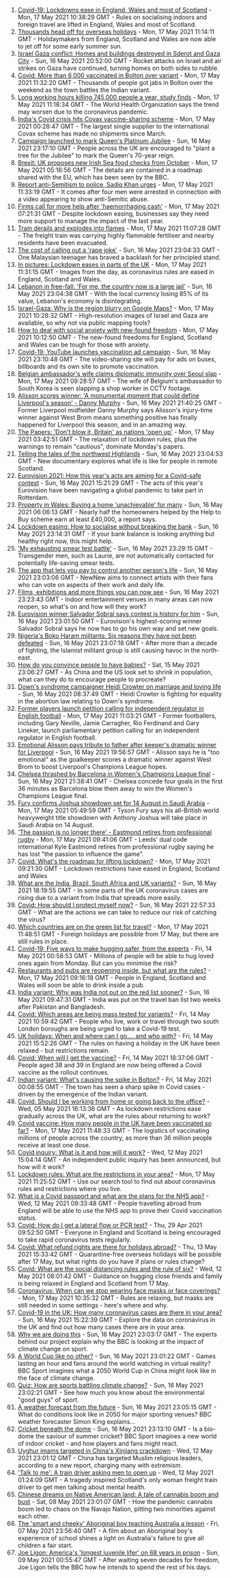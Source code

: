 1. [Covid-19: Lockdowns ease in England, Wales and most of Scotland](https://www.bbc.co.uk/news/uk-57136140) - Mon, 17 May 2021 10:38:29 GMT - Rules on socialising indoors and foreign travel are lifted in England, Wales and most of Scotland.
2. [Thousands head off for overseas holidays](https://www.bbc.co.uk/news/business-57138371) - Mon, 17 May 2021 11:14:11 GMT - Holidaymakers from England, Scotland and Wales are now able to jet off for some early summer sun.
3. [Israel Gaza conflict: Homes and buildings destroyed in Sderot and Gaza City](https://www.bbc.co.uk/news/world-middle-east-57138838) - Sun, 16 May 2021 20:52:00 GMT - Rocket attacks on Israel and air strikes on Gaza have continued, turning homes on both sides to rubble.
4. [Covid: More than 6,000 vaccinated in Bolton over variant](https://www.bbc.co.uk/news/uk-england-manchester-57140919) - Mon, 17 May 2021 11:32:20 GMT - Thousands of people got jabs in Bolton over the weekend as the town battles the Indian variant.
5. [Long working hours killing 745,000 people a year, study finds](https://www.bbc.co.uk/news/business-57139434) - Mon, 17 May 2021 11:18:34 GMT - The World Health Organization says the trend may worsen due to the coronavirus pandemic.
6. [India's Covid crisis hits Covax vaccine-sharing scheme](https://www.bbc.co.uk/news/world-57135368) - Mon, 17 May 2021 00:28:47 GMT - The largest single supplier to the international Covax scheme has made no shipments since March.
7. [Campaign launched to mark Queen's Platinum Jubilee](https://www.bbc.co.uk/news/uk-57137057) - Sun, 16 May 2021 23:17:10 GMT - People across the UK are encouraged to "plant a tree for the Jubilee" to mark the Queen's 70-year reign.
8. [Brexit: UK proposes new Irish Sea food checks from October](https://www.bbc.co.uk/news/uk-northern-ireland-57133682) - Mon, 17 May 2021 05:16:56 GMT - The details are contained in a roadmap shared with the EU, which has been seen by the BBC.
9. [Report anti-Semitism to police, Sadiq Khan urges](https://www.bbc.co.uk/news/uk-57145232) - Mon, 17 May 2021 11:33:19 GMT - It comes after four men were arrested in connection with a video appearing to show anti-Semitic abuse.
10. [Firms call for more help after 'haemorrhaging cash'](https://www.bbc.co.uk/news/business-57133899) - Mon, 17 May 2021 07:21:31 GMT - Despite lockdown easing, businesses say they need more support to manage the impact of the last year.
11. [Train derails and explodes into flames](https://www.bbc.co.uk/news/world-us-canada-57145192) - Mon, 17 May 2021 11:07:28 GMT - The freight train was carrying highly flammable fertiliser and nearby residents have been evacuated.
12. [The cost of calling out a 'rape joke'](https://www.bbc.co.uk/news/world-asia-57086480) - Sun, 16 May 2021 23:04:33 GMT - One Malaysian teenager has braved a backlash for her principled stand.
13. [In pictures: Lockdown eases in parts of the UK](https://www.bbc.co.uk/news/in-pictures-57141035) - Mon, 17 May 2021 11:31:15 GMT - Images from the day, as coronavirus rules are eased in England, Scotland and Wales.
14. [Lebanon in free-fall: 'For me, the country now is a large jail'](https://www.bbc.co.uk/news/world-middle-east-57118303) - Sun, 16 May 2021 23:04:38 GMT - With the local currency losing 85% of its value, Lebanon's economy is disintegrating.
15. [Israel-Gaza: Why is the region blurry on Google Maps?](https://www.bbc.co.uk/news/57102499) - Mon, 17 May 2021 10:28:32 GMT - High-resolution images of Israel and Gaza are available, so why not via public mapping tools?
16. [How to deal with social anxiety with new-found freedom](https://www.bbc.co.uk/news/newsbeat-56323453) - Mon, 17 May 2021 10:12:50 GMT - The new-found freedoms for England, Scotland and Wales can be tough for those with anxiety.
17. [Covid-19: YouTube launches vaccination ad campaign](https://www.bbc.co.uk/news/technology-57122216) - Sun, 16 May 2021 23:10:48 GMT - The video-sharing site will pay for ads on buses, billboards and its own site to promote vaccination.
18. [Belgian ambassador's wife claims diplomatic immunity over Seoul slap](https://www.bbc.co.uk/news/world-asia-57142948) - Mon, 17 May 2021 09:28:57 GMT - The wife of Belgium's ambassador to South Korea is seen slapping a shop worker in CCTV footage.
19. [Alisson scores winner: 'A monumental moment that could define Liverpool's season' - Danny Murphy](https://www.bbc.co.uk/sport/football/57131323) - Sun, 16 May 2021 21:40:25 GMT - Former Liverpool midfielder Danny Murphy says Alisson's injury-time winner against West Brom means something positive has finally happened for Liverpool this season, and in an amazing way.
20. [The Papers: 'Don't blow it, Britain' as nations 'open up'](https://www.bbc.co.uk/news/blogs-the-papers-57138778) - Mon, 17 May 2021 03:42:51 GMT - The relaxation of lockdown rules, plus the warnings to remain "cautious", dominate Monday's papers.
21. [Telling the tales of the northwest Highlands](https://www.bbc.co.uk/news/entertainment-arts-57123245) - Sun, 16 May 2021 23:04:53 GMT - New documentary explores what life is like for people in remote Scotland.
22. [Eurovision 2021: How this year's acts are aiming for a Covid-safe contest](https://www.bbc.co.uk/news/newsbeat-57079037) - Sun, 16 May 2021 15:21:29 GMT - The acts of this year's Eurovision have been navigating a global pandemic to take part in Rotterdam.
23. [Property in Wales: Buying a home 'unachievable' for many](https://www.bbc.co.uk/news/uk-wales-56996107) - Sun, 16 May 2021 06:06:13 GMT - Nearly half the homeowners helped by the Help to Buy scheme earn at least £40,000, a report says.
24. [Lockdown easing: How to socialise without breaking the bank](https://www.bbc.co.uk/news/newsbeat-57117336) - Sun, 16 May 2021 23:14:31 GMT - If your bank balance is looking anything but healthy right now, this might help.
25. ['My exhausting smear test battle'](https://www.bbc.co.uk/news/health-56942480) - Sun, 16 May 2021 23:29:15 GMT - Transgender men, such as Laurie, are not automatically contacted for potentially life-saving smear tests.
26. [The app that lets you pay to control another person's life](https://www.bbc.co.uk/news/business-57085557) - Sun, 16 May 2021 23:03:06 GMT - NewNew aims to connect artists with their fans who can vote on aspects of their work and daily life.
27. [Films, exhibitions and more things you can now see](https://www.bbc.co.uk/news/entertainment-arts-57098474) - Sun, 16 May 2021 23:23:43 GMT - Indoor entertainment venues in many areas can now reopen, so what's on and how will they work?
28. [Eurovision winner Salvador Sobral says contest is history for him](https://www.bbc.co.uk/news/entertainment-arts-57088352) - Sun, 16 May 2021 23:01:50 GMT - Eurovision's highest-scoring winner Salvador Sobral says he now has to go his own way and set new goals.
29. [Nigeria's Boko Haram militants: Six reasons they have not been defeated](https://www.bbc.co.uk/news/world-africa-57117296) - Sun, 16 May 2021 23:07:18 GMT - After more than a decade of fighting, the Islamist militant group is still causing havoc in the north-east.
30. [How do you convince people to have babies?](https://www.bbc.co.uk/news/world-57112631) - Sat, 15 May 2021 23:06:27 GMT - As China and the US look set to shrink in population, what can they do to encourage people to procreate?
31. [Down's syndrome campaigner Heidi Crowter on marriage and loving life](https://www.bbc.co.uk/news/uk-england-coventry-warwickshire-57089602) - Sun, 16 May 2021 08:37:49 GMT - Heidi Crowter is fighting for equality in the abortion law relating to Down's syndrome.
32. [Former players launch petition calling for independent regulator in English football](https://www.bbc.co.uk/sport/football/57144141) - Mon, 17 May 2021 11:03:21 GMT - Former footballers, including Gary Neville, Jamie Carragher, Rio Ferdinand and Gary Lineker, launch parliamentary petition calling for an independent regulator in English football.
33. [Emotional Alisson pays tribute to father after keeper's dramatic winner for Liverpool](https://www.bbc.co.uk/sport/football/57137796) - Sun, 16 May 2021 19:56:57 GMT - Alisson says he is "too emotional" as the goalkeeper scores a dramatic winner against West Brom to boost Liverpool's Champions League hopes.
34. [Chelsea thrashed by Barcelona in Women's Champions League final](https://www.bbc.co.uk/sport/football/57102472) - Sun, 16 May 2021 21:38:41 GMT - Chelsea concede four goals in the first 36 minutes as Barcelona blow them away to win the Women's Champions League final.
35. [Fury confirms Joshua showdown set for 14 August in Saudi Arabia](https://www.bbc.co.uk/sport/boxing/56754526) - Mon, 17 May 2021 05:49:59 GMT - Tyson Fury says his all-British world heavyweight title showdown with Anthony Joshua will take place in Saudi Arabia on 14 August.
36. ['The passion is no longer there' - Eastmond retires from professional rugby](https://www.bbc.co.uk/sport/rugby-league/57143061) - Mon, 17 May 2021 09:41:06 GMT - Leeds' dual code international Kyle Eastmond retires from professional rugby saying he has lost "the passion to influence the game".
37. [Covid: What's the roadmap for lifting lockdown?](https://www.bbc.co.uk/news/explainers-52530518) - Mon, 17 May 2021 09:21:30 GMT - Lockdown restrictions have eased in England, Scotland and Wales
38. [What are the India, Brazil, South Africa and UK variants?](https://www.bbc.co.uk/news/health-55659820) - Sun, 16 May 2021 18:19:55 GMT - In some parts of the UK coronavirus cases are rising due to a variant from India that spreads more easily.
39. [Covid: How should I protect myself now?](https://www.bbc.co.uk/news/health-57087517) - Sun, 16 May 2021 22:57:33 GMT - What are the actions we can take to reduce our risk of catching the virus?
40. [Which countries are on the green list for travel?](https://www.bbc.co.uk/news/explainers-52544307) - Mon, 17 May 2021 11:48:51 GMT - Foreign holidays are possible from 17 May, but there are still rules in place.
41. [Covid-19: Five ways to make hugging safer, from the experts](https://www.bbc.co.uk/news/uk-57083571) - Fri, 14 May 2021 00:58:53 GMT - Millions of people will be able to hug loved ones again from Monday. But can you minimise the risk?
42. [Restaurants and pubs are reopening inside, but what are the rules?](https://www.bbc.co.uk/news/business-52977388) - Mon, 17 May 2021 09:16:18 GMT - People in England, Scotland and Wales will soon be able to drink inside a pub.
43. [India variant: Why was India not put on the red list sooner?](https://www.bbc.co.uk/news/56801288) - Sun, 16 May 2021 09:47:31 GMT - India was put on the travel ban list two weeks after Pakistan and Bangladesh.
44. [Covid: Which areas are being mass tested for variants?](https://www.bbc.co.uk/news/explainers-54872039) - Fri, 14 May 2021 10:59:42 GMT - People who live, work or travel through two south London boroughs are being urged to take a Covid-19 test.
45. [UK holidays: When and where can I go.... and who with?](https://www.bbc.co.uk/news/explainers-52646738) - Fri, 14 May 2021 15:52:26 GMT - The rules on having a holiday in the UK have been relaxed - but restrictions remain.
46. [Covid: When will I get the vaccine?](https://www.bbc.co.uk/news/health-55045639) - Fri, 14 May 2021 18:37:06 GMT - People aged 38 and 39 in England are now being offered a Covid vaccine as the rollout continues.
47. [Indian variant: What's causing the spike in Bolton?](https://www.bbc.co.uk/news/health-57094274) - Fri, 14 May 2021 00:08:55 GMT - The town has seen a sharp spike in Covid cases - driven by the emergence of the Indian variant.
48. [Covid: Should I be working from home or going back to the office?](https://www.bbc.co.uk/news/business-52567567) - Wed, 05 May 2021 16:13:36 GMT - As lockdown restrictions ease gradually across the UK, what are the rules about returning to work?
49. [Covid vaccine: How many people in the UK have been vaccinated so far?](https://www.bbc.co.uk/news/health-55274833) - Mon, 17 May 2021 11:48:33 GMT - The logistics of vaccinating millions of people across the country, as more than 36 million people receive at least one dose.
50. [Covid inquiry: What is it and how will it work?](https://www.bbc.co.uk/news/explainers-57085964) - Wed, 12 May 2021 15:04:14 GMT - An independent public inquiry has been announced, but how will it work?
51. [Lockdown rules: What are the restrictions in your area?](https://www.bbc.co.uk/news/uk-54373904) - Mon, 17 May 2021 11:25:52 GMT - Use our search tool to find out about coronavirus rules and restrictions where you live.
52. [What is a Covid passport and what are the plans for the NHS app?](https://www.bbc.co.uk/news/explainers-55718553) - Wed, 12 May 2021 09:33:48 GMT - People travelling abroad from England will be able to use the NHS app to prove their Covid vaccination status.
53. [Covid: How do I get a lateral flow or PCR test?](https://www.bbc.co.uk/news/health-51943612) - Thu, 29 Apr 2021 09:52:50 GMT - Everyone in England and Scotland is being encouraged to take rapid coronavirus tests regularly.
54. [Covid: What refund rights are there for holidays abroad?](https://www.bbc.co.uk/news/business-51615412) - Thu, 13 May 2021 15:33:42 GMT - Quarantine-free overseas holidays will be possible after 17 May, but what rights do you have if plans or rules change?
55. [Covid: What are the social distancing rules and the rule of six?](https://www.bbc.co.uk/news/uk-51506729) - Wed, 12 May 2021 08:01:42 GMT - Guidance on hugging close friends and family is being relaxed in England and Scotland from 17 May.
56. [Coronavirus: When can we stop wearing face masks or face coverings?](https://www.bbc.co.uk/news/health-51205344) - Mon, 17 May 2021 10:35:32 GMT - Rules are relaxing, but masks are still needed in some settings - here's where and why.
57. [Covid-19 in the UK: How many coronavirus cases are there in your area?](https://www.bbc.co.uk/news/uk-51768274) - Sun, 16 May 2021 15:22:39 GMT - Explore the data on coronavirus in the UK and find out how many cases there are in your area.
58. [Why we are doing this](https://www.bbc.co.uk/sport/56972366) - Sun, 16 May 2021 23:03:17 GMT - The experts behind our project explain why the BBC is looking at the impact of climate change on sport.
59. [A World Cup like no other?](https://www.bbc.co.uk/sport/56972365) - Sun, 16 May 2021 23:01:22 GMT - Games lasting an hour and fans around the world watching in virtual reality? BBC Sport imagines what a 2050 World Cup in China might look like in the face of climate change.
60. [Quiz: How are sports battling climate change?](https://www.bbc.co.uk/sport/57068988) - Sun, 16 May 2021 23:02:21 GMT - See how much you know about the environmental "good guys" of sport.
61. [A weather forecast from the future](https://www.bbc.co.uk/sport/56972367) - Sun, 16 May 2021 23:05:15 GMT - What do conditions look like in 2050 for major sporting venues? BBC weather forecaster Simon King explains...
62. [Cricket beneath the dome](https://www.bbc.co.uk/sport/56972368) - Sun, 16 May 2021 23:13:10 GMT - Is a bio-dome the saviour of summer cricket? BBC Sport imagines a new world of indoor cricket - and how players and fans might react.
63. [Uyghur imams targeted in China's Xinjiang crackdown](https://www.bbc.co.uk/news/world-asia-china-56986057) - Wed, 12 May 2021 23:01:12 GMT - China has targeted Muslim religious leaders, according to a new report, charging many with extremism.
64. ['Talk to me': A train driver asking men to open up](https://www.bbc.co.uk/news/stories-57060971) - Wed, 12 May 2021 01:24:09 GMT - A tragedy inspired Scotland's only woman freight train driver to get men talking about mental health.
65. [Chinese dreams on Native American land: A tale of cannabis boom and bust](https://www.bbc.co.uk/news/world-us-canada-56835897) - Sat, 08 May 2021 23:01:07 GMT - How the pandemic cannabis boom led to chaos on the Navajo Nation, pitting two minorities against each other.
66. [The 'smart and cheeky' Aboriginal boy teaching Australia a lesson](https://www.bbc.co.uk/news/stories-56544429) - Fri, 07 May 2021 23:56:40 GMT - A film about an Aboriginal boy's experience of school shines a light on Australia's failure to give all children a fair start.
67. [Joe Ligon: America's 'longest juvenile lifer' on 68 years in prison](https://www.bbc.co.uk/news/world-us-canada-57022924) - Sun, 09 May 2021 00:55:47 GMT - After waiting seven decades for freedom, Joe Ligon tells the BBC how he intends to spend the rest of his days.
